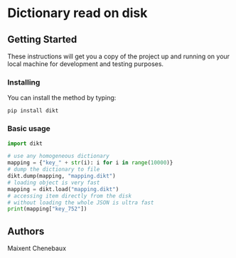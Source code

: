 # Dictionary read on disk

## Getting Started

These instructions will get you a copy of the project up and running on your local machine for development and testing purposes.


### Installing

You can install the method by typing:
```
pip install dikt
```

### Basic usage

```python
import dikt

# use any homogeneous dictionary
mapping = {"key_" + str(i): i for i in range(10000)}
# dump the dictionary to file
dikt.dump(mapping, "mapping.dikt")
# loading object is very fast
mapping = dikt.load("mapping.dikt")
# accessing item directly from the disk
# without loading the whole JSON is ultra fast
print(mapping["key_752"])
```

## Authors

Maixent Chenebaux